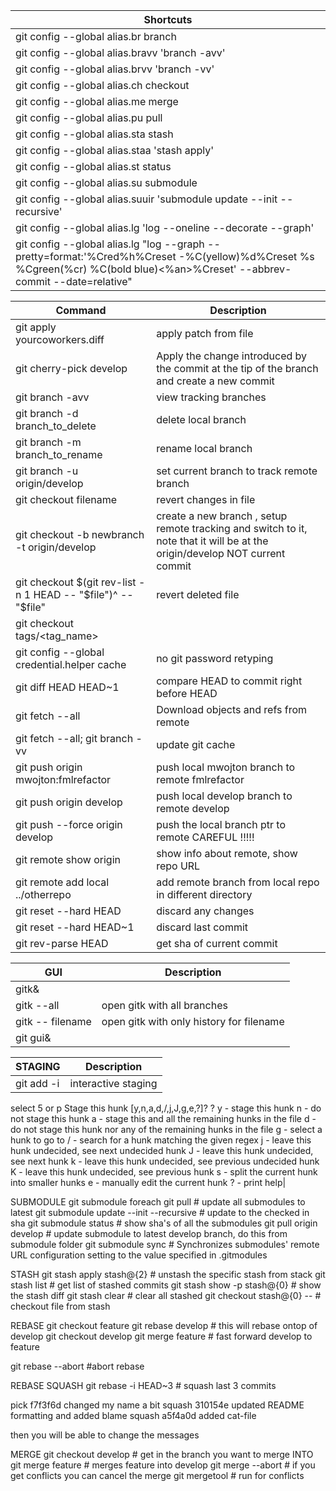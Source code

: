 Shortcuts|
---------|
git config --global alias.br branch|
git config --global alias.bravv 'branch -avv'|
git config --global alias.brvv 'branch -vv'|
git config --global alias.ch checkout|
git config --global alias.me merge|
git config --global alias.pu pull|
git config --global alias.sta stash|
git config --global alias.staa 'stash apply'|
git config --global alias.st status|
git config --global alias.su submodule|
git config --global alias.suuir 'submodule update --init --recursive'|
git config --global alias.lg 'log --oneline --decorate --graph'|
git config --global alias.lg "log --graph --pretty=format:'%Cred%h%Creset -%C(yellow)%d%Creset %s %Cgreen(%cr) %C(bold blue)<%an>%Creset' --abbrev-commit --date=relative"|

Command|Description
-------|-----------
git apply yourcoworkers.diff|apply patch from file
git cherry-pick develop|Apply the change introduced by the commit at the tip of the branch and create a new commit
git branch -avv|view tracking branches
git branch -d branch_to_delete|delete local branch
git branch -m branch_to_rename|rename local branch
git branch -u origin/develop|set current branch to track remote branch
git checkout filename|revert changes in file
git checkout -b newbranch -t origin/develop|create a new branch , setup remote tracking and switch to it, note that it will be at the origin/develop NOT current commit
git checkout $(git rev-list -n 1 HEAD -- "$file")^ -- "$file"|revert deleted file
git checkout tags/<tag_name>|
git config --global credential.helper cache|no git password retyping
git diff HEAD HEAD~1|compare HEAD to commit right before HEAD
git fetch --all|Download objects and refs from remote
git fetch --all; git branch -vv|update git cache
git push origin mwojton:fmlrefactor|push local mwojton branch to remote fmlrefactor
git push origin develop|push local develop branch to remote develop
git push --force origin develop|push the local branch ptr to remote CAREFUL !!!!!
git remote show origin|show info about remote, show repo URL
git remote add local ../otherrepo|add remote branch from local repo in different directory
git reset --hard HEAD|discard any changes
git reset --hard HEAD~1|discard last commit
git rev-parse HEAD|get sha of current commit

GUI|Description
---|-----------
gitk&|
gitk --all|open gitk with all branches
gitk -- filename|open gitk with only history for filename
git gui&|

STAGING|Description
-------|-----------
git add -i|interactive staging
  select 5 or p
  Stage this hunk [y,n,a,d,/,j,J,g,e,?]? ?
  y - stage this hunk
  n - do not stage this hunk
  a - stage this and all the remaining hunks in the file
  d - do not stage this hunk nor any of the remaining hunks in the file
  g - select a hunk to go to
  / - search for a hunk matching the given regex
  j - leave this hunk undecided, see next undecided hunk
  J - leave this hunk undecided, see next hunk
  k - leave this hunk undecided, see previous undecided hunk
  K - leave this hunk undecided, see previous hunk
  s - split the current hunk into smaller hunks
  e - manually edit the current hunk
  ? - print help|

SUBMODULE
git submodule foreach git pull                               # update all submodules to latest
git submodule update --init --recursive                      # update to the checked in sha
git submodule status                                         # show  sha's of all the submodules
git pull origin develop                                      # update submodule to latest develop branch, do this from submodule folder
git submodule sync                                           # Synchronizes submodules' remote URL configuration setting to the value specified in .gitmodules

STASH
  git stash apply stash@{2}                                    # unstash the specific stash from stack
  git stash list                                               # get list of stashed commits
  git stash show -p stash@{0}									                 # show the stash diff
  git stash clear                                              # clear all stashed
  git checkout stash@{0} -- <filename>						             # checkout file from stash

REBASE
  git checkout feature
  git rebase develop                                           # this will rebase ontop of develop
  git checkout develop
  git merge feature                                            # fast forward develop to feature
  
  git rebase --abort                                           #abort rebase

REBASE SQUASH
  git rebase -i HEAD~3                                         # squash last 3 commits
  
  pick f7f3f6d changed my name a bit
  squash 310154e updated README formatting and added blame
  squash a5f4a0d added cat-file
  
  then you will be able to change the messages

MERGE
  git checkout develop                                         # get in the branch you want to merge INTO
  git merge feature                                            # merges feature into develop
  git merge --abort                                            # if you get conflicts you can cancel the merge
  git mergetool                                                # run for conflicts
